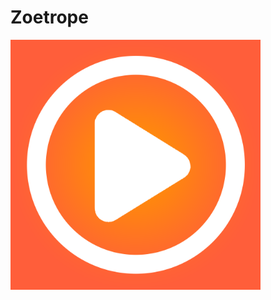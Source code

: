 # Zoetrope

<img src="Zoetrope/Configuration/Assets.xcassets/AppIcon.appiconset/AppIcon-1024px.png" alt="Zoetrope App Icon" width="400"/>
